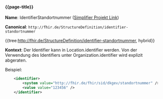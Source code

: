 #### {{page-title}}

**Name**: IdentifierStandortnummer ([Simplifier Projekt Link](https://simplifier.net/resolve?canonical=http://fhir.de/StructureDefinition/identifier-standortnummer&scope=de.basisprofil.r4@1.5.4))

**Canonical**: `http://fhir.de/StructureDefinition/identifier-standortnummer`

{{tree:http://fhir.de/StructureDefinition/identifier-standortnummer, hybrid}}

**Kontext**: Der Identifier kann in Location.identifier werden. Von der Verwendung des Identifiers unter Organization.identifier wird explizit abgeraten.

Beispiel:

```xml
    <identifier>
        <system value="http://fhir.de/fhir/sid/dkgev/standortnummer" />
        <value value="123456" />
    </identifier>
```